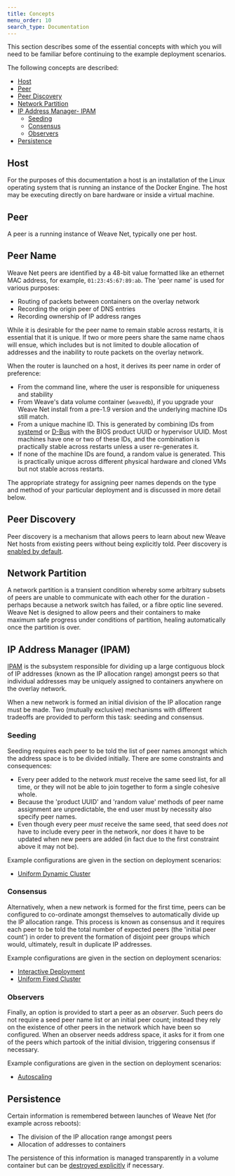 ```yaml
---
title: Concepts
menu_order: 10
search_type: Documentation
---
```

This section describes some of the essential concepts with which you will
need to be familiar before continuing to the example deployment
scenarios.

The following concepts are described:

 * [Host](#host)
 * [Peer](#peer)
 * [Peer Discovery](#peer-discovery)
 * [Network Partition](#network-partition)
 * [IP Address Manager- IPAM](#ip-address-manager)
    * [Seeding](#seeding)
    * [Consensus](#consensus)
    * [Observers](#observers)
 * [Persistence](#persistence)

## <a name="host"></a>Host

For the purposes of this documentation a host is an
installation of the Linux operating system that is running an
instance of the Docker Engine. The host may be executing directly on bare
hardware or inside a virtual machine.

## <a name="peer"></a>Peer

A peer is a running instance of Weave Net, typically one per host.

## <a name="peer-name"></a>Peer Name

Weave Net peers are identified by a 48-bit value formatted like an
ethernet MAC address, for example, `01:23:45:67:89:ab`. The 'peer
name' is used for various purposes:

* Routing of packets between containers on the overlay network
* Recording the origin peer of DNS entries
* Recording ownership of IP address ranges

While it is desirable for the peer name to remain stable across
restarts, it is essential that it is unique. If two or more peers
share the same name chaos will ensue, which includes but is not limited to
double allocation of addresses and the inability to route packets on the
overlay network. 

When the router is launched on a host, it derives its peer name in order of preference:

* From the command line, where the user is responsible for uniqueness and
  stability
* From Weave's data volume container (`weavedb`), if you upgrade your
  Weave Net install from a pre-1.9 version and the underlying machine
  IDs still match.
* From a unique machine ID.  This is generated by combining IDs from
  [systemd](https://www.freedesktop.org/software/systemd/man/machine-id.html)
  or [D-Bus](https://dbus.freedesktop.org/doc/dbus-uuidgen.1.html)
  with the BIOS product UUID or hypervisor UUID. Most machines have
  one or two of these IDs, and the combination is practically stable
  across restarts unless a user re-generates it.
* If none of the machine IDs are found, a random value is generated.
  This is practically unique across different physical hardware and
  cloned VMs but not stable across restarts.

The appropriate strategy for assigning peer names depends on the type
and method of your particular deployment and is discussed in more
detail below.

## <a name="peer-discovery"></a>Peer Discovery

Peer discovery is a mechanism that allows peers to learn about new
Weave Net hosts from existing peers without being explicitly told. Peer
discovery is
[enabled by default](/site/tasks/manage/finding-adding-hosts-dynamically.md).

## <a name="network-partition"></a>Network Partition

A network partition is a transient condition whereby some arbitrary
subsets of peers are unable to communicate with each other for the
duration - perhaps because a network switch has failed, or a fibre
optic line severed. Weave Net is designed to allow peers and their
containers to make maximum safe progress under conditions of
partition, healing automatically once the partition is over.

## <a name="ip-address-manager"></a>IP Address Manager (IPAM)

[IPAM](/site/tasks/ipam/ipam.md) is the subsystem responsible for dividing up a
large contiguous block of IP addresses (known as the IP allocation
range) amongst peers so that individual addresses may be uniquely
assigned to containers anywhere on the overlay network.

When a new network is formed an initial division of the IP allocation
range must be made. Two (mutually exclusive) mechanisms with different
tradeoffs are provided to perform this task: seeding and consensus.

### <a name="seeding"></a>Seeding

Seeding requires each peer to be told the list of peer names amongst
which the address space is to be divided initially. There are some
constraints and consequences:

* Every peer added to the network _must_ receive the same seed list,
  for all time, or they will not be able to join together to form a
  single cohesive whole.
* Because the 'product UUID' and 'random value' methods of peer name
  assignment are unpredictable, the end user must by necessity also
  specify peer names.
* Even though every peer _must_ receive the same seed, that seed does
  _not_ have to include every peer in the network, nor does it have to
  be updated when new peers are added (in fact due to the first
  constraint above it may not be).


Example configurations are given in the section on deployment
scenarios:

* [Uniform Dynamic Cluster](/site/operational-guide/uniform-dynamic-cluster.md)

### <a name="consensus"></a>Consensus

Alternatively, when a new network is formed for the first time, peers
can be configured to co-ordinate amongst themselves to automatically
divide up the IP allocation range. This process is known as consensus
and it requires each peer to be told the total number of expected peers
(the 'initial peer count') in order to prevent the formation of disjoint
peer groups which would, ultimately, result in duplicate IP
addresses.

Example configurations are given in the section on deployment
scenarios:

* [Interactive Deployment](/site/operational-guide/interactive.md)
* [Uniform Fixed Cluster](/site/operational-guide/uniform-fixed-cluster.md)

### <a name="observers"></a>Observers

Finally, an option is provided to start a peer as an _observer_. Such
peers do not require a seed peer name list or an initial peer
count; instead they rely on the existence of other peers in the
network which have been so configured. When an observer needs address
space, it asks for it from one of the peers which partook of the
initial division, triggering consensus if necessary.

Example configurations are given in the section on deployment
scenarios:

* [Autoscaling](/site/operational-guide/autoscaling.md)

## <a name="persistence"></a>Persistence

Certain information is remembered between launches of Weave Net (for
example across reboots):

* The division of the IP allocation range amongst peers
* Allocation of addresses to containers

The persistence of this information is managed transparently in a
volume container but can be
[destroyed explicitly](/site/operational-guide/tasks.md#reset)
if necessary.
